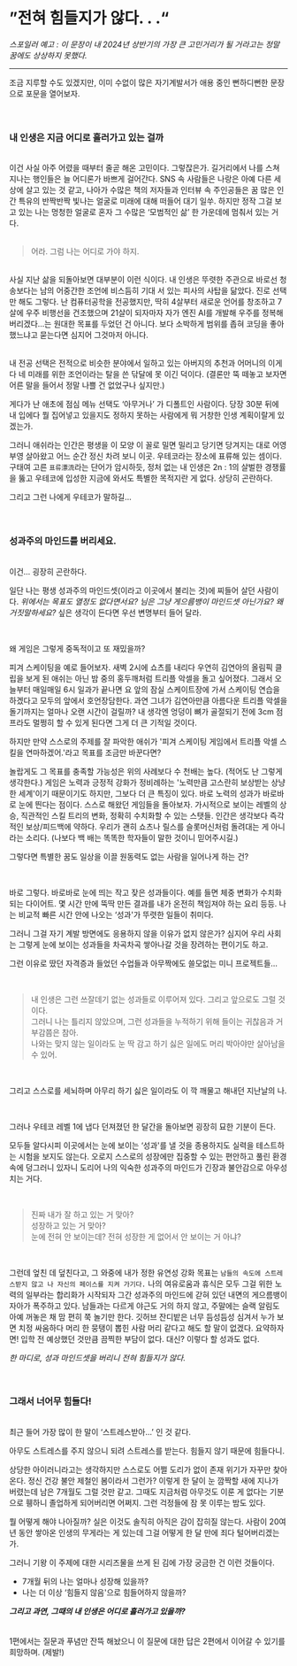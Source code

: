 # ”전혀 힘들지가 않다. . .“


_스포일러 예고 :  이 문장이 내 2024년 상반기의 가장 큰 고민거리가 될 거라고는 정말 꿈에도 상상하지 못했다._

---


조금 지루할 수도 있겠지만, 이미 수없이 많은 자기계발서가 애용 중인 뻔하디뻔한 문장으로 포문을 열어보자.
</br>
</br>
</br>
###  내 인생은 지금 어디로 흘러가고 있는 걸까

</br> 이건 사실 아주 어렸을 때부터 줄곧 해온 고민이다. 그렇잖은가. 길거리에서 나를 스쳐 지나는 행인들은 늘 어디론가 바쁘게 걸어간다. SNS 속 사람들은 나랑은 아예 다른 세상에 살고 있는 것 같고, 나아가 수많은 책의 저자들과 인터뷰 속 주인공들은 꿈 많은 인간 특유의 반짝반짝 빛나는 얼굴로 미래에 대해 떠들어 대기 일쑤. 하지만 정작 그걸 보고 있는 나는 멍청한 얼굴로 혼자 그 수많은 ‘모범적인 삶’ 한 가운데에 멈춰서 있는 거다.
</br>
</br>

> 어라. 그럼 나는 어디로 가야 하지.

</br>
사실 지난 삶을 되돌아보면 대부분이 이런 식이다. 내 인생은 뚜렷한 주관으로 바로선 청송보다는 남의 어중간한 조언에 비스듬히 기대 서 있는 피사의 사탑을 닮았다. 진로 선택만 해도 그렇다. 난 컴퓨터공학을 전공했지만, 딱히 4살부터 새로운 언어를 창조하고 7살에 우주 비행선을 건조했으며 21살이 되자마자 자가 엔진 AI를 개발해 우주를 정복해버리겠다…는 원대한 목표를 두었던 건 아니다. 보다 소박하게 범위를 좁혀 코딩을 좋아했느냐고 묻는다면 심지어 그것마저 아니다. </br>







</br> 

내 전공 선택은 전적으로 비슷한 분야에서 일하고 있는 아버지의 추천과 어머니의 이게 다 네 미래를 위한 조언이라는 탈을 쓴 닦달에 못 이긴 덕이다. (결론만 뚝 떼놓고 보자면 어른 말을 들어서 정말 나쁠 건 없었구나 싶지만.) 

게다가 난 애초에 점심 메뉴 선택도 ‘아무거나’ 가 디폴트인 사람이다. 당장 30분 뒤에 내 입에다 뭘 집어넣고 있을지도 정하지 못하는 사람에게 뭐 거창한 인생 계획이랄게 있겠는가. 

그러니 애쉬라는 인간은 평생을 이 모양 이 꼴로 밀면 밀리고 당기면 당겨지는 대로 어영부영 살아왔고 어느 순간 정신 차려 보니 이곳. 우테코라는 장소에 표류해 있는 셈이다. 구태여 고른 `표류漂流`라는 단어가 암시하듯, 정처 없는 내 인생은 2n : 1의 살벌한 경쟁률을 뚫고 우테코에 입성한 지금에 와서도 특별한 목적지란 게 없다. 상당히 곤란하다.</br>

그리고 그런 나에게 우테코가 말하길…
</br>
</br>
</br>
### 성과주의 마인드를 버리세요.
</br> 이건… 굉장히 곤란하다.

일단 나는 평생 성과주의 마인드셋(이라고 이곳에서 불리는 것)에 찌들어 살던 사람이다. _위에서는 목표도 열정도 없다면서요? 님은 그냥 게으름뱅이 마인드셋 아닌가요? 왜 거짓말하세요?_ 싶은 생각이 든다면 우선 변명부터 들어 달라.

</br>

왜 게임은 그렇게 중독적이고 또 재밌을까? 

피겨 스케이팅을 예로 들어보자. 새벽 2시에 쇼츠를 내리다 우연히 김연아의 올림픽 클립을 보게 된 애쉬는 아닌 밤 중의 홍두깨처럼 트리플 악셀을 돌고 싶어졌다. 그래서 오늘부터 매일매일 6시 일과가 끝나면 요 앞의 잠실 스케이트장에 가서 스케이팅 연습을 하겠다고 모두의 앞에서 호언장담한다. 과연 그녀가 김연아만큼 아름다운 트리플 악셀을 돌기까지는 얼마나 오랜 시간이 걸릴까? 내 생각엔 엉덩이 뼈가 골절되기 전에 3cm 점프라도 멀쩡히 할 수 있게 된다면 그게 더 큰 기적일 것이다. 

하지만 만약 스스로의 주제를 잘 파악한 애쉬가 '피겨 스케이팅 게임에서 트리플 악셀 스킬을 연마하겠어.'라고 목표를 조금만 바꾼다면? 

놀랍게도 그 목표를 충족할 가능성은 위의 사례보다 수 천배는 높다. (적어도 난 그렇게 생각한다.) 게임은 노력과 긍정적 강화가 정비례하는 '노력만큼 고스란히 보상받는 상냥한 세계'이기 때문이기도 하지만, 그보다 더 큰 특징이 있다. 바로 노력의 성과가 바로바로 눈에 띈다는 점이다. 스스로 해왔던 게임들을 돌아보자. 가시적으로 보이는 레벨의 상승, 직관적인 스킬 트리의 변화, 정확히 수치화할 수 있는 스탯들. 인간은 생각보다 즉각적인 보상/피드백에 약하다. 우리가 괜히 쇼츠나 릴스를 슬롯머신처럼 돌려대는 게 아니라는 소리다. (나보다 백 배는 똑똑한 학자들이 말한 것이니 믿어주시길.)

그렇다면 특별한 꿈도 일상을 이끌 원동력도 없는 사람을 일어나게 하는 건? 

</br>

바로 그렇다. 바로바로 눈에 띄는 작고 잦은 성과들이다. 예를 들면 체중 변화가 수치화 되는 다이어트. 몇 시간 만에 뚝딱 만든 결과를 내가 온전히 책임져야 하는 요리 등등. 나는 비교적 빠른 시간 안에 나오는 ‘성과'가 뚜렷한 일들이 취미다. 

그러니 그걸 자기 계발 방면에도 응용하지 않을 이유가 없지 않은가? 심지어 우리 사회는 그렇게 눈에 보이는 성과들을 차곡차곡 쌓아나갈 것을 장려하는 편이기도 하고.

그런 이유로 땄던 자격증과 들었던 수업들과 아무짝에도 쓸모없는 미니 프로젝트들… 

</br>

> 내 인생은 그런 쓰잘데기 없는 성과들로 이루어져 있다. 그리고 앞으로도 그럴 것이다. 
> </br>그러니 나는 틀리지 않았으며, 그런 성과들을 누적하기 위해 들이는 귀찮음과 거부감쯤은 참아. </br>나와는 맞지 않는 일이라도 눈 딱 감고 하기 싫은 일에도 머리 박아야만 살아남을 수 있어.

</br>
 
그리고 스스로를 세뇌하며 아무리 하기 싫은 일이라도 이 깍 깨물고 해내던 지난날의 나.

</br>

그러나 우테코 레벨 1에 냅다 던져졌던 한 달간을 돌아보면 굉장히 묘한 기분이 든다. 

모두들 알다시피 이곳에서는 눈에 보이는 ‘성과'를 낼 것을 종용하지도 실력을 테스트하는 시험을 보지도 않는다. 오로지 스스로의 성장에만 집중할 수 있는 편안하고 풀린 환경 속에 덩그러니 있자니 도리어 나의 익숙한 성과주의 마인드가 긴장과 불안감으로 아우성치는 거다. 

</br>

> 진짜 내가 잘 하고 있는 거 맞아? 
> </br>성장하고 있는 거 맞아? 
> </br>눈에 전혀 안 보이는데? 전혀 성장한 게 없어서 안 보이는 거 아냐?

</br>
 
그런데 엎친 데 덮친다고, 그 와중에 내가 정한 유연성 강화 목표는 `남들의 속도에 스트레스받지 않고 나 자신의 페이스를 지켜 가기다.` 나의 여유로움과 휴식은 모두 그걸 위한 노력의 일부라는 합리화가 시작되자 그간 성과주의 마인드에 갇혀 있던 내면의 게으름뱅이 자아가 폭주하고 있다. 남들과는 다르게 야근도 거의 하지 않고, 주말에는 슬랙 알림도 아예 꺼놓은 채 맘 편히 쭉 놀기만 한다. 깃허브 잔디밭은 너무 듬성듬성 심겨서 누가 보면 치정 싸움하다 머리 한 뭉탱이 뽑힌 사람 머리 같다고 해도 할 말이 없겠다. 요약하자면! 입학 전 예상했던 것만큼 끔찍한 부담이 없다. 대신? 이렇다 할 성과도 없다.

_한 마디로, 성과 마인드셋을 버리니 전혀 힘들지가 않다._
</br>
</br>
</br>
### 그래서 너어무 힘들다!

</br> 최근 들어 가장 많이 한 말이 ‘스트레스받아…’ 인 것 같다. 

아무도 스트레스를 주지 않으니 되려 스트레스를 받는다. 힘들지 않기 때문에 힘들다니. 

상당한 아이러니라고는 생각하지만 스스로도 어쩔 도리가 없이 존재 위기가 자꾸만 찾아온다. 정신 건강 불안 제철인 봄이라서 그런가? 이렇게 한 달이 눈 깜짝할 새에 지나가 버렸는데 남은 7개월도 그럴 것만 같고. 그때도 지금처럼 아무것도 이룬 게 없다는 기분으로 휑하니 졸업하게 되어버리면 어쩌지. 그런 걱정들에 잠 못 이루는 밤도 있다. 

뭘 어떻게 해야 나아질까? 실은 이것도 솔직히 아직은 감이 잡히질 않는다. 사람이 20여년 동안 쌓아온 인생의 무게라는 게 있는데 그걸 어떻게 한 달 만에 죄다 털어버리겠는가.

그러니 기왕 이 주제에 대한 시리즈물을 쓰게 된 김에 가장 궁금한 건 이런 것들이다.

- 7개월 뒤의 나는 얼마나 성장해 있을까?
- 나는 더 이상 ‘힘들지 않음'으로 힘들어하지 않을까?

_**그리고 과연, 그때의 내 인생은 어디로 흘러가고 있을까?**_
</br>
</br>
</br>
1편에서는 질문과 푸념만 잔뜩 해놨으니 이 질문에 대한 답은 2편에서 이어갈 수 있기를 희망하며. (제발!)


